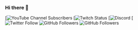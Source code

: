 ### Hi there 👋

<!--
**luigiuts/luigiuts** is a ✨ _special_ ✨ repository because its `README.md` (this file) appears on your GitHub profile.

Here are some ideas to get you started:

- 🔭 I’m currently working on ...
- 🌱 I’m currently learning ...
- 👯 I’m looking to collaborate on ...
- 🤔 I’m looking for help with ...
- 💬 Ask me about ...
- 📫 How to reach me: ...
- 😄 Pronouns: ...
- ⚡ Fun fact: ...
-->
[![YouTube Channel Subscribers](https:)
[![Twitch Status](https:)
[![Discord](https:)
[![Twitter Follow](https:/)
![GitHub Followers](https:)
![GitHub Followers](https:)
